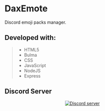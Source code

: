 # DaxEmote
Discord emoji packs manager.

## Developed with:
> - HTML5
> - Bulma
> - CSS
> - JavaScript
> - NodeJS
> - Express

## Discord Server
<p align="center">
  <a href="https://discord.gg/gHGyF2B"><img src="https://discordapp.com/api/guilds/737207462519636029/widget.png?style=banner2" alt="Discord server"></a>
</p>